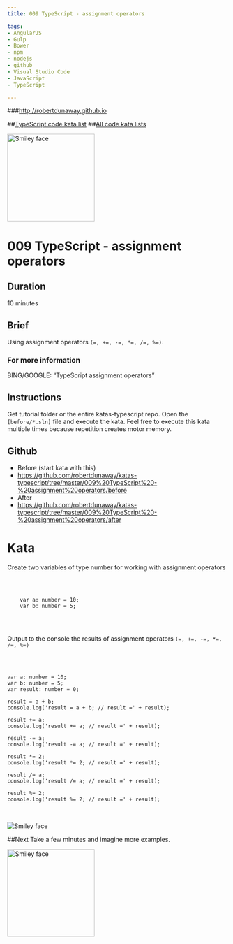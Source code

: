 ```yaml
---
title: 009 TypeScript - assignment operators

tags: 
- AngularJS
- Gulp
- Bower
- npm
- nodejs
- github
- Visual Studio Code
- JavaScript
- TypeScript

---
```


###http://robertdunaway.github.io

##[TypeScript code kata list](http://mycodekatas.github.io/typescript.html)
##[All code kata lists](http://mycodekatas.github.io/)

 <img src="https://raw.githubusercontent.com/robertdunaway/katas-typescript/master/katas-TS-logo.png" alt="Smiley face" height="200" width="200"> 

# 009 TypeScript - assignment operators

## Duration
10 minutes

## Brief
Using assignment operators `(=, +=, -=, *=, /=, %=)`.

### For more information 
BING/GOOGLE: “TypeScript assignment operators”

## Instructions
Get tutorial folder or the entire katas-typescript repo.
Open the `[before/*.sln]` file and execute the kata.
Feel free to execute this kata multiple times because repetition creates motor memory.

## Github
 - Before (start kata with this)
  - https://github.com/robertdunaway/katas-typescript/tree/master/009%20TypeScript%20-%20assignment%20operators/before
 - After
  - https://github.com/robertdunaway/katas-typescript/tree/master/009%20TypeScript%20-%20assignment%20operators/after


# Kata


Create two variables of type number for working with assignment operators

<br>

```

	var a: number = 10;
	var b: number = 5;


```

<br>

Output to the console the results of assignment operators `(=, +=, -=, *=, /=, %=)`

<br>

```

var a: number = 10;
var b: number = 5;
var result: number = 0;

result = a + b;
console.log('result = a + b; // result =' + result);

result += a;
console.log('result += a; // result =' + result);

result -= a;
console.log('result -= a; // result =' + result);

result *= 2;
console.log('result *= 2; // result =' + result);

result /= a;
console.log('result /= a; // result =' + result);

result %= 2;
console.log('result %= 2; // result =' + result);


```

<br>

 <img src="https://raw.githubusercontent.com/robertdunaway/katas-typescript/master/009%20TypeScript%20-%20assignment%20operators/1.png" alt="Smiley face"> 



##Next
Take a few minutes and imagine more examples. 

 <img src="https://raw.githubusercontent.com/robertdunaway/katas-typescript/master/katas-TS-logo.png" alt="Smiley face" height="200" width="200"> 